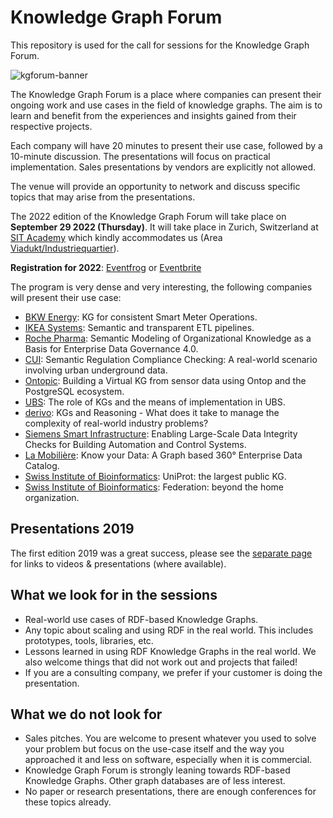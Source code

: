 # Knowledge Graph Forum

This repository is used for the call for sessions for the Knowledge Graph Forum. 

![kgforum-banner](https://user-images.githubusercontent.com/583021/189692188-f21d21fb-1e89-4370-a9e2-ee22f58db77e.jpg)

The Knowledge Graph Forum is a place where companies can present their ongoing work and use cases in the field of knowledge graphs. The aim is to learn and benefit from the experiences and insights gained from their respective projects.

Each company will have 20 minutes to present their use case, followed by a 10-minute discussion. The presentations will focus on practical implementation. Sales presentations by vendors are explicitly not allowed.

The venue will provide an opportunity to network and discuss specific topics that may arise from the presentations.

The 2022 edition of the Knowledge Graph Forum will take place on **September 29 2022 (Thursday)**. It will take place in Zurich, Switzerland at [SIT Academy](https://sit.academy/) which kindly accommodates us (Area [Viadukt/Industriequartier](https://goo.gl/maps/jNkep5FNytVGFMRF7)).

**Registration for 2022**: [Eventfrog](https://eventfrog.ch/de/p/wissenschaft-und-technik/knowledge-graph-forum-2022-en-6972880506569257209.html) or [Eventbrite](https://www.eventbrite.fr/e/knowledge-graph-forum-2022-en-tickets-415903587827)

The program is very dense and very interesting, the following companies will present their use case:

* [BKW Energy](https://github.com/zazuko/knowledge-graph-forum/issues/20): KG for consistent Smart Meter Operations.
* [IKEA Systems](https://github.com/zazuko/knowledge-graph-forum/issues/19): Semantic and transparent ETL pipelines.
* [Roche Pharma](https://github.com/zazuko/knowledge-graph-forum/issues/18): Semantic Modeling of Organizational Knowledge as a Basis for Enterprise Data Governance 4.0.
* [CUI](https://github.com/zazuko/knowledge-graph-forum/issues/17): Semantic Regulation Compliance Checking: A real-world scenario involving urban underground data.
* [Ontopic](https://github.com/zazuko/knowledge-graph-forum/issues/16): Building a Virtual KG from sensor data using Ontop and the PostgreSQL ecosystem.
* [UBS](https://github.com/zazuko/knowledge-graph-forum/issues/15): The role of KGs and the means of implementation in UBS.
* [derivo](https://github.com/zazuko/knowledge-graph-forum/issues/14): KGs and Reasoning - What does it take to manage the complexity of real-world industry problems?
* [Siemens Smart Infrastructure](https://github.com/zazuko/knowledge-graph-forum/issues/13): Enabling Large-Scale Data Integrity Checks for Building Automation and Control Systems.
* [La Mobilière](https://github.com/zazuko/knowledge-graph-forum/issues/12): Know your Data: A Graph based 360° Enterprise  Data Catalog.
* [Swiss Institute of Bioinformatics](https://github.com/zazuko/knowledge-graph-forum/issues/10): UniProt: the largest public KG.
* [Swiss Institute of Bioinformatics](https://github.com/zazuko/knowledge-graph-forum/issues/11): Federation: beyond the home organization.

## Presentations 2019

The first edition 2019 was a great success, please see the [separate page](2019/README.md) for links to videos & presentations (where available).

## What we look for in the sessions

* Real-world use cases of RDF-based Knowledge Graphs.
* Any topic about scaling and using RDF in the real world. This includes prototypes, tools, libraries, etc.
* Lessons learned in using RDF Knowledge Graphs in the real world. We also welcome things that did not work out and projects that failed!
* If you are a consulting company, we prefer if your customer is doing the presentation.

## What we do not look for

* Sales pitches. You are welcome to present whatever you used to solve your problem but focus on the use-case itself and the way you approached it and less on software, especially when it is commercial.
* Knowledge Graph Forum is strongly leaning towards RDF-based Knowledge Graphs. Other graph databases are of less interest.
* No paper or research presentations, there are enough conferences for these topics already.
